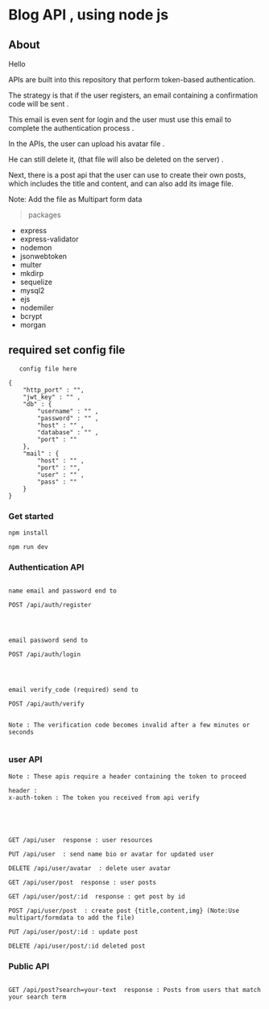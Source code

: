 # Blog API  , using node js 


## About 
Hello 

APIs are built into this repository that perform token-based authentication.

The strategy is that if the user registers, an email containing a confirmation code will be sent .

This email is even sent for login and the user must use this email to complete the authentication process .

In the APIs, the user can upload his avatar file . 

He can still delete it, (that file will also be deleted on the server) . 



Next, there is a post api that the user can use to create their own posts, which includes the title and content, and can also add its image file. 

Note: Add the file as
Multipart form data


>packages
- express
- express-validator 
- nodemon 
- jsonwebtoken
- multer
- mkdirp 
- sequelize
- mysql2
- ejs
- nodemiler
- bcrypt
- morgan 


## required set config file 

```
   config file here 

{
    "http_port" : "",
    "jwt_key" : "" ,
    "db" : {
        "username" : "" , 
        "password" : "" ,
        "host" : "" ,
        "database" : "" ,
        "port" : ""
    },
    "mail" : {
        "host" : "" ,
        "port" : "", 
        "user" : "" , 
        "pass" : ""
    }
}

```

### Get started 

```
npm install 

npm run dev 

```


### Authentication API 

```

name email and password end to 

POST /api/auth/register 




email password send to

POST /api/auth/login




email verify_code (required) send to

POST /api/auth/verify 


Note : The verification code becomes invalid after a few minutes or seconds


```

### user API 

```
Note : These apis require a header containing the token to proceed 

header :
x-auth-token : The token you received from api verify





GET /api/user  response : user resources 

PUT /api/user  : send name bio or avatar for updated user

DELETE /api/user/avatar  : delete user avatar

GET /api/user/post  response : user posts 

GET /api/user/post/:id  response : get post by id

POST /api/user/post  : create post {title,content,img} (Note:Use multipart/formdata to add the file)

PUT /api/user/post/:id : update post 

DELETE /api/user/post/:id deleted post 

```


### Public API  

```

GET /api/post?search=your-text  response : Posts from users that match your search term


```
